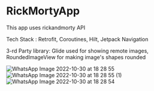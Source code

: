 # RickMortyApp

This app uses rickandmorty API

Tech Stack :
Retrofit,
Coroutines,
Hilt,
Jetpack Navigation

3-rd Party library:
Glide used for showing remote images,
RoundedImageView for making image's shapes rounded


![WhatsApp Image 2022-10-30 at 18 28 55](https://user-images.githubusercontent.com/89447578/198899398-6cb0450a-a95b-4f88-988f-c2f02cafe379.jpeg)
![WhatsApp Image 2022-10-30 at 18 28 55 (1)](https://user-images.githubusercontent.com/89447578/198899407-8a6a3ff7-82ae-4c27-a326-b5e9a0bd1749.jpeg)
![WhatsApp Image 2022-10-30 at 18 28 54](https://user-images.githubusercontent.com/89447578/198899411-0a13fee8-fa15-465c-bb5c-3151461c3fe6.jpeg)
